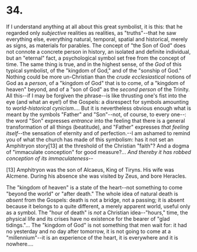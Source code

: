 # 34.

If I understand anything at all about this great symbolist, it is this:
that he regarded only _subjective_ realities as realities, as
"truths"--that he saw everything else, everything natural, temporal,
spatial and historical, merely as signs, as materials for parables. The
concept of "the Son of God" does not connote a concrete person in
history, an isolated and definite individual, but an "eternal" fact, a
psychological symbol set free from the concept of time. The same thing
is true, and in the highest sense, of the _God_ of this typical
symbolist, of the "kingdom of God," and of the "sonship of God." Nothing
could be more un-Christian than the _crude ecclesiastical_ notions of
God as a _person_, of a "kingdom of God" that is to come, of a "kingdom
of heaven" beyond, and of a "son of God" as the _second person_ of the
Trinity. All this--if I may be forgiven the phrase--is like thrusting
one's fist into the eye (and what an eye!) of the Gospels: a disrespect
for symbols amounting to _world-historical cynicism_.... But it is
nevertheless obvious enough what is meant by the symbols "Father" and
"Son"--not, of course, to every one--: the word "Son" expresses
_entrance_ into the feeling that there is a general transformation of
all things (beatitude), and "Father" expresses _that feeling
itself_--the sensation of eternity and of perfection.--I am ashamed to
remind you of what the church has made of this symbolism: has it not set
an Amphitryon story[13] at the threshold of the Christian "faith"? And a
dogma of "immaculate conception" for good measure?... _And thereby it
has robbed conception of its immaculateness_--

[13] Amphitryon was the son of Alcaeus, King of Tiryns.
His wife was Alcmene. During his absence she was visited by Zeus, and
bore Heracles.

The "kingdom of heaven" is a state of the heart--not something to come
"beyond the world" or "after death." The whole idea of natural death is
_absent_ from the Gospels: death is not a bridge, not a passing; it is
absent because it belongs to a quite different, a merely apparent world,
useful only as a symbol. The "hour of death" is _not_ a Christian
idea--"hours," time, the physical life and its crises have no existence
for the bearer of "glad tidings."... The "kingdom of God" is not
something that men wait for: it had no yesterday and no day after
tomorrow, it is not going to come at a "millennium"--it is an experience
of the heart, it is everywhere and it is nowhere....


